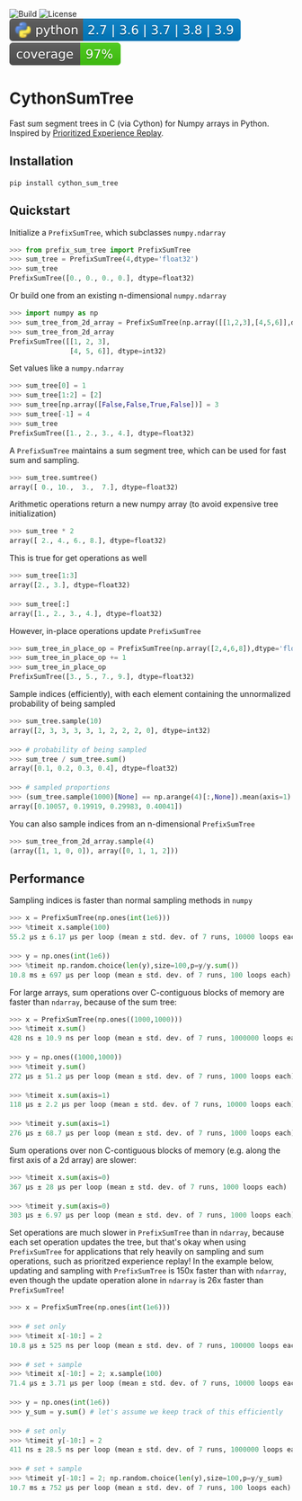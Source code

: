 ![Build](https://github.com/justinmaojones/cy_prefix_sum_tree/workflows/Build/badge.svg)
![License](https://img.shields.io/badge/license-MIT-green)
![Python](docs/badges/python.svg)
![Coverage](docs/badges/coverage.svg)

# CythonSumTree 

Fast sum segment trees in C (via Cython) for Numpy arrays in Python.  Inspired by [Prioritized Experience Replay](https://arxiv.org/abs/1511.05952).

## Installation

```
pip install cython_sum_tree
```

## Quickstart 

Initialize a `PrefixSumTree`, which subclasses `numpy.ndarray`
```python
>>> from prefix_sum_tree import PrefixSumTree
>>> sum_tree = PrefixSumTree(4,dtype='float32')
>>> sum_tree
PrefixSumTree([0., 0., 0., 0.], dtype=float32)
```

Or build one from an existing n-dimensional `numpy.ndarray` 
```python
>>> import numpy as np
>>> sum_tree_from_2d_array = PrefixSumTree(np.array([[1,2,3],[4,5,6]],dtype='int32'))
>>> sum_tree_from_2d_array
PrefixSumTree([[1, 2, 3],
               [4, 5, 6]], dtype=int32)
```

Set values like a `numpy.ndarray`
```python
>>> sum_tree[0] = 1
>>> sum_tree[1:2] = [2]
>>> sum_tree[np.array([False,False,True,False])] = 3
>>> sum_tree[-1] = 4
>>> sum_tree
PrefixSumTree([1., 2., 3., 4.], dtype=float32)
```

A `PrefixSumTree` maintains a sum segment tree, which can be used for fast sum and sampling.
```python
>>> sum_tree.sumtree()
array([ 0., 10.,  3.,  7.], dtype=float32)
```

Arithmetic operations return a new numpy array (to avoid expensive tree initialization) 
```python
>>> sum_tree * 2
array([ 2., 4., 6., 8.], dtype=float32)
```

This is true for get operations as well
```python
>>> sum_tree[1:3]
array([2., 3.], dtype=float32)

>>> sum_tree[:]
array([1., 2., 3., 4.], dtype=float32)
```

However, in-place operations update `PrefixSumTree` 
```python
>>> sum_tree_in_place_op = PrefixSumTree(np.array([2,4,6,8]),dtype='float32')
>>> sum_tree_in_place_op += 1
>>> sum_tree_in_place_op 
PrefixSumTree([3., 5., 7., 9.], dtype=float32)
```

Sample indices (efficiently), with each element containing the unnormalized probability of being sampled
```python
>>> sum_tree.sample(10)
array([2, 3, 3, 3, 3, 1, 2, 2, 2, 0], dtype=int32)

>>> # probability of being sampled
>>> sum_tree / sum_tree.sum() 
array([0.1, 0.2, 0.3, 0.4], dtype=float32)

>>> # sampled proportions
>>> (sum_tree.sample(1000)[None] == np.arange(4)[:,None]).mean(axis=1) 
array([0.10057, 0.19919, 0.29983, 0.40041])
```

You can also sample indices from an n-dimensional `PrefixSumTree`
```python
>>> sum_tree_from_2d_array.sample(4)
(array([1, 1, 0, 0]), array([0, 1, 1, 2]))
```

## Performance

Sampling indices is faster than normal sampling methods in `numpy`
```python
>>> x = PrefixSumTree(np.ones(int(1e6)))
>>> %timeit x.sample(100)
55.2 µs ± 6.17 µs per loop (mean ± std. dev. of 7 runs, 10000 loops each)

>>> y = np.ones(int(1e6))
>>> %timeit np.random.choice(len(y),size=100,p=y/y.sum())
10.8 ms ± 697 µs per loop (mean ± std. dev. of 7 runs, 100 loops each)
```

For large arrays, sum operations over C-contiguous blocks of memory are faster than `ndarray`, because of the sum tree:
```python
>>> x = PrefixSumTree(np.ones((1000,1000)))
>>> %timeit x.sum()
428 ns ± 10.9 ns per loop (mean ± std. dev. of 7 runs, 1000000 loops each)

>>> y = np.ones((1000,1000))
>>> %timeit y.sum()
272 µs ± 51.2 µs per loop (mean ± std. dev. of 7 runs, 1000 loops each)

>>> %timeit x.sum(axis=1)
118 µs ± 2.2 µs per loop (mean ± std. dev. of 7 runs, 10000 loops each)

>>> %timeit y.sum(axis=1)
276 µs ± 68.7 µs per loop (mean ± std. dev. of 7 runs, 1000 loops each)
```

Sum operations over non C-contiguous blocks of memory (e.g. along the first axis of a 2d array) are slower: 
```python
>>> %timeit x.sum(axis=0)
367 µs ± 28 µs per loop (mean ± std. dev. of 7 runs, 1000 loops each)

>>> %timeit y.sum(axis=0)
303 µs ± 6.97 µs per loop (mean ± std. dev. of 7 runs, 1000 loops each)
```

Set operations are much slower in `PrefixSumTree` than in `ndarray`, because each set operation updates the tree, but that's okay when using `PrefixSumTree` for applications that rely heavily on sampling and sum operations, such as prioritzed experience replay!  In the example below, updating and sampling with `PrefixSumTree` is 150x faster than with `ndarray`, even though the update operation alone in `ndarray` is 26x faster than `PrefixSumTree`!
```python
>>> x = PrefixSumTree(np.ones(int(1e6)))

>>> # set only 
>>> %timeit x[-10:] = 2
10.8 µs ± 525 ns per loop (mean ± std. dev. of 7 runs, 100000 loops each)

>>> # set + sample 
>>> %timeit x[-10:] = 2; x.sample(100)
71.4 µs ± 3.71 µs per loop (mean ± std. dev. of 7 runs, 10000 loops each)

>>> y = np.ones(int(1e6))
>>> y_sum = y.sum() # let's assume we keep track of this efficiently

>>> # set only 
>>> %timeit y[-10:] = 2
411 ns ± 28.5 ns per loop (mean ± std. dev. of 7 runs, 1000000 loops each)

>>> # set + sample 
>>> %timeit y[-10:] = 2; np.random.choice(len(y),size=100,p=y/y_sum)
10.7 ms ± 752 µs per loop (mean ± std. dev. of 7 runs, 100 loops each)
```

